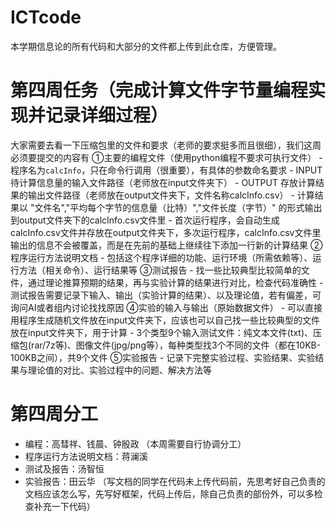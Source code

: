 # ICTcode
本学期信息论的所有代码和大部分的文件都上传到此仓库，方便管理。


# 第四周任务（完成计算文件字节量编程实现并记录详细过程）
大家需要去看一下压缩包里的文件和要求（老师的要求挺多而且很细），我们这周必须要提交的内容有
①主要的编程文件（使用python编程不要求可执行文件）
    - 程序名为`calcInfo`，只在命令行调用（很重要），有具体的参数命名要求
        - INPUT   待计算信息量的输入文件路径（老师放在input文件夹下）
        - OUTPUT  存放计算结果的输出文件路径（老师放在output文件夹下，文件名称calcInfo.csv）
    - 计算结果以 "文件名","平均每个字节的信息量（比特）","文件长度（字节）" 的形式输出到output文件夹下的calcInfo.csv文件里
        - 首次运行程序，会自动生成calcInfo.csv文件并存放在output文件夹下，多次运行程序，calcInfo.csv文件里输出的信息不会被覆盖，而是在先前的基础上继续往下添加一行新的计算结果
②程序运行方法说明文档
    - 包括这个程序详细的功能、运行环境（所需依赖等）、运行方法（相关命令）、运行结果等
③测试报告
    - 找一些比较典型比较简单的文件，通过理论推算预期的结果，再与实验计算的结果进行对比，检查代码准确性
    - 测试报告需要记录下输入、输出（实验计算的结果）、以及理论值，若有偏差，可询问AI或者组内讨论找找原因
④实验的输入与输出（原始数据文件）
    - 可以直接用程序生成随机文件放在input文件夹下，应该也可以自己找一些比较典型的文件放在input文件夹下，用于计算
    - 3个类型9个输入测试文件：纯文本文件(txt)、压缩包(rar/7z等)、图像文件(jpg/png等），每种类型找3个不同的文件（都在10KB-100KB之间），共9个文件
⑤实验报告
    - 记录下完整实验过程、实验结果、实验结果与理论值的对比、实验过程中的问题、解决方法等

# 第四周分工
- 编程：高彗祥、钱晨、钟殷政 （本周需要自行协调分工）
- 程序运行方法说明文档：蒋澜溪
- 测试及报告：汤智恒
- 实验报告：田云华
（写文档的同学在代码未上传代码前，先思考好自己负责的文档应该怎么写，先写好框架，代码上传后，除自己负责的部份外，可以多检查补充一下代码）